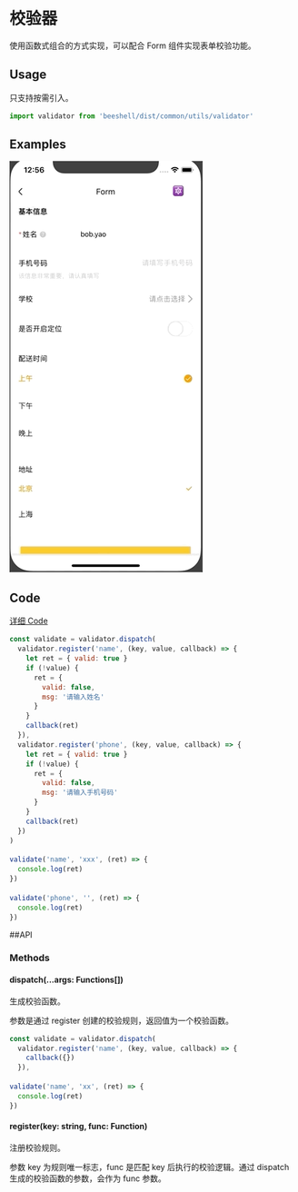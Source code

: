 # 校验器

使用函数式组合的方式实现，可以配合 Form 组件实现表单校验功能。

## Usage

只支持按需引入。

```js
import validator from 'beeshell/dist/common/utils/validator'
```

## Examples

![image](../images/common/validator/1.gif)

## Code
[详细 Code](../../examples/Form/index.tsx)

```js
const validate = validator.dispatch(
  validator.register('name', (key, value, callback) => {
    let ret = { valid: true }
    if (!value) {
      ret = {
        valid: false,
        msg: '请输入姓名'
      }
    }
    callback(ret)
  }),
  validator.register('phone', (key, value, callback) => {
    let ret = { valid: true }
    if (!value) {
      ret = {
        valid: false,
        msg: '请输入手机号码'
      }
    }
    callback(ret)
  })
)

validate('name', 'xxx', (ret) => {
  console.log(ret)
})

validate('phone', '', (ret) => {
  console.log(ret)
})

```

##API

### Methods

#### dispatch(...args: Functions[])

生成校验函数。

参数是通过 register 创建的校验规则，返回值为一个校验函数。

```js
const validate = validator.dispatch(
  validator.register('name', (key, value, callback) => {
    callback({})
  }),

validate('name', 'xx', (ret) => {
  console.log(ret)
})
```

#### register(key: string, func: Function)

注册校验规则。

参数 key 为规则唯一标志，func 是匹配 key 后执行的校验逻辑。通过 dispatch 生成的校验函数的参数，会作为 func 参数。